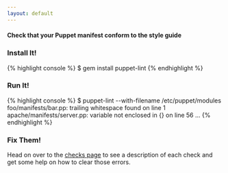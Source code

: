 ```yaml
---
layout: default
---
```


#### Check that your Puppet manifest conform to the style guide

### Install It!

{% highlight console %}
$ gem install puppet-lint
{% endhighlight %}

### Run It!

{% highlight console %}
$ puppet-lint --with-filename /etc/puppet/modules
foo/manifests/bar.pp: trailing whitespace found on line 1
apache/manifests/server.pp: variable not enclosed in {} on line 56
...
{% endhighlight %}

### Fix Them!

Head on over to the [checks page](/checks/) to see a description of each check
and get some help on how to clear those errors.
